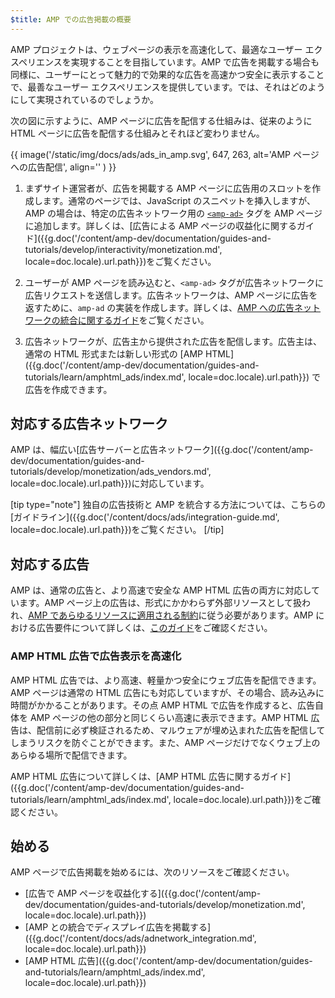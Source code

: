 ```yaml
---
$title: AMP での広告掲載の概要
---
```


AMP プロジェクトは、ウェブページの表示を高速化して、最適なユーザー エクスペリエンスを実現することを目指しています。AMP で広告を掲載する場合も同様に、ユーザーにとって魅力的で効果的な広告を高速かつ安全に表示することで、最善なユーザー エクスペリエンスを提供しています。では、それはどのようにして実現されているのでしょうか。

次の図に示すように、AMP ページに広告を配信する仕組みは、従来のように HTML ページに広告を配信する仕組みとそれほど変わりません。

{{ image('/static/img/docs/ads/ads_in_amp.svg', 647, 263, alt='AMP ページへの広告配信', align='' ) }}

1. まずサイト運営者が、広告を掲載する AMP ページに広告用のスロットを作成します。通常のページでは、JavaScript のスニペットを挿入しますが、AMP の場合は、特定の広告ネットワーク用の [`<amp-ad>`](/ja/docs/reference/components/amp-ad.html) タグを AMP ページに追加します。詳しくは、[広告による AMP ページの収益化に関するガイド]({{g.doc('/content/amp-dev/documentation/guides-and-tutorials/develop/interactivity/monetization.md', locale=doc.locale).url.path}})をご覧ください。

2. ユーザーが AMP ページを読み込むと、`<amp-ad>` タグが広告ネットワークに広告リクエストを送信します。広告ネットワークは、AMP ページに広告を返すために、`amp-ad` の実装を作成します。詳しくは、[AMP への広告ネットワークの統合に関するガイド](https://github.com/ampproject/amphtml/blob/master/ads/README.md)をご覧ください。

3.  広告ネットワークが、広告主から提供された広告を配信します。広告主は、通常の HTML 形式または新しい形式の [AMP HTML]({{g.doc('/content/amp-dev/documentation/guides-and-tutorials/learn/amphtml_ads/index.md', locale=doc.locale).url.path}}) で広告を作成できます。

## 対応する広告ネットワーク

AMP は、幅広い[広告サーバーと広告ネットワーク]({{g.doc('/content/amp-dev/documentation/guides-and-tutorials/develop/monetization/ads_vendors.md', locale=doc.locale).url.path}})に対応しています。

[tip type="note"]
独自の広告技術と AMP を統合する方法については、こちらの[ガイドライン]({{g.doc('/content/docs/ads/integration-guide.md', locale=doc.locale).url.path}})をご覧ください。
[/tip]

## 対応する広告

AMP は、通常の広告と、より高速で安全な AMP HTML 広告の両方に対応しています。AMP ページ上の広告は、形式にかかわらず外部リソースとして扱われ、[AMP であらゆるリソースに適用される制約](/learn/about-how/)に従う必要があります。AMP における広告要件について詳しくは、[このガイド](https://github.com/ampproject/amphtml/blob/master/ads/README.md#constraints)をご確認ください。

### AMP HTML 広告で広告表示を高速化

AMP HTML 広告では、より高速、軽量かつ安全にウェブ広告を配信できます。AMP ページは通常の HTML 広告にも対応していますが、その場合、読み込みに時間がかかることがあります。その点 AMP HTML で広告を作成すると、広告自体を AMP ページの他の部分と同じくらい高速に表示できます。AMP HTML 広告は、配信前に必ず検証されるため、マルウェアが埋め込まれた広告を配信してしまうリスクを防ぐことができます。また、AMP ページだけでなくウェブ上のあらゆる場所で配信できます。

AMP HTML 広告について詳しくは、[AMP HTML 広告に関するガイド]({{g.doc('/content/amp-dev/documentation/guides-and-tutorials/learn/amphtml_ads/index.md', locale=doc.locale).url.path}})をご確認ください。


## 始める

AMP ページで広告掲載を始めるには、次のリソースをご確認ください。

* [広告で AMP ページを収益化する]({{g.doc('/content/amp-dev/documentation/guides-and-tutorials/develop/monetization.md', locale=doc.locale).url.path}})
* [AMP との統合でディスプレイ広告を掲載する]({{g.doc('/content/docs/ads/adnetwork_integration.md', locale=doc.locale).url.path}})
* [AMP HTML 広告]({{g.doc('/content/amp-dev/documentation/guides-and-tutorials/learn/amphtml_ads/index.md', locale=doc.locale).url.path}})
 
